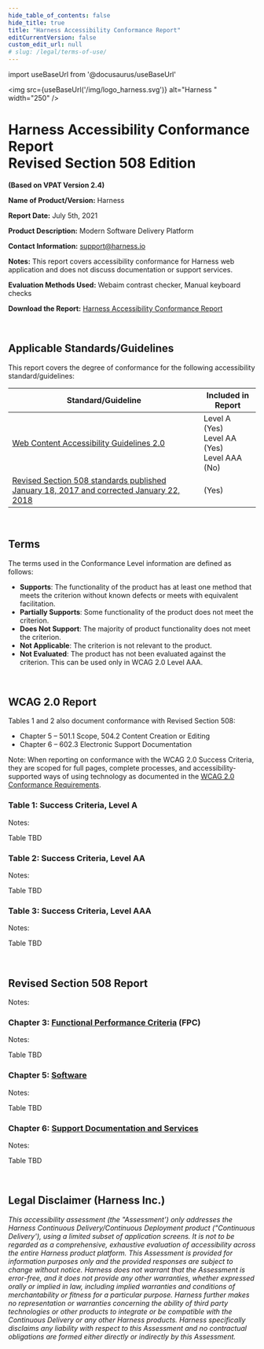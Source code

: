 ```yaml
---
hide_table_of_contents: false
hide_title: true
title: "Harness Accessibility Conformance Report"
editCurrentVersion: false
custom_edit_url: null
# slug: /legal/terms-of-use/
---
```


import useBaseUrl from '@docusaurus/useBaseUrl'

<!-- ![Harness](https://developer.harness.io/img/logo_harness.svg) -->
<img src={useBaseUrl('/img/logo_harness.svg')} alt="Harness " width="250" />

# Harness Accessibility Conformance Report<br/>Revised Section 508 Edition

**(Based on VPAT Version 2.4)**

**Name of Product/Version:** Harness

**Report Date:** July 5th, 2021

**Product Description:** Modern Software Delivery Platform

**Contact Information:** support@harness.io

**Notes:** This report covers accessibility conformance for Harness web application and does not discuss documentation or support services.

**Evaluation Methods Used:** Webaim contrast checker, Manual keyboard checks

**Download the Report:** [Harness Accessibility Conformance Report](/doc/harness_accessibility_conformance_report_2022.pdf)

<br/>

## Applicable Standards/Guidelines

This report covers the degree of conformance for the following accessibility standard/guidelines:

| Standard/Guideline                                                                      | Included in Report                                    |
| --------------------------------------------------------------------------------------- | ----------------------------------------------------- |
| [Web Content Accessibility Guidelines 2.0](http://www.w3.org/TR/2008/REC-WCAG20-20081211)                                                | Level A (Yes)<br/> Level AA (Yes)<br/> Level AAA (No) |
| [Revised Section 508 standards published January 18, 2017 and corrected January 22, 2018](https://www.access-board.gov/guidelines-and-standards/communications-and-it/about-the-ict-refresh/final-rule/text-of-the-standards-and-guidelines) | (Yes)                                                 |

<br/>

## Terms

The terms used in the Conformance Level information are defined as follows:

- **Supports**: The functionality of the product has at least one method that meets the criterion without known defects or meets with equivalent facilitation.
- **Partially Supports**: Some functionality of the product does not meet the criterion.
- **Does Not Support**: The majority of product functionality does not meet the criterion.
- **Not Applicable**: The criterion is not relevant to the product.
- **Not Evaluated**: The product has not been evaluated against the criterion. This can be used only in WCAG 2.0 Level AAA.

<br/>

## WCAG 2.0 Report

Tables 1 and 2 also document conformance with Revised Section 508: 

- Chapter 5 – 501.1 Scope, 504.2 Content Creation or Editing
- Chapter 6 – 602.3 Electronic Support Documentation

Note: When reporting on conformance with the WCAG 2.0 Success Criteria, they are scoped for full pages, complete processes, and accessibility-supported ways of using technology as documented in the [WCAG 2.0 Conformance Requirements](https://www.w3.org/TR/WCAG20/#conformance-reqs).

### Table 1: Success Criteria, Level A

Notes:

Table TBD

### Table 2: Success Criteria, Level AA

Notes:

Table TBD

### Table 3: Success Criteria, Level AAA

Notes:

Table TBD

<br/>

## Revised Section 508 Report

Notes:

### Chapter 3: [Functional Performance Criteria](https://www.access-board.gov/guidelines-and-standards/communications-and-it/about-the-ict-refresh/final-rule/text-of-the-standards-and-guidelines#302-functional-performance-criteria) (FPC)

Notes:

Table TBD

### Chapter 5: [Software](https://www.access-board.gov/guidelines-and-standards/communications-and-it/about-the-ict-refresh/final-rule/text-of-the-standards-and-guidelines#501-general)

Notes:

Table TBD

### Chapter 6: [Support Documentation and Services](https://www.access-board.gov/guidelines-and-standards/communications-and-it/about-the-ict-refresh/final-rule/text-of-the-standards-and-guidelines#601-general)

Notes:

Table TBD

<br/>

## Legal Disclaimer (Harness Inc.)

*This accessibility assessment (the "Assessment') only addresses the Harness Continuous Delivery/Continuous Deployment product ("Continuous Delivery'), using a limited subset of application screens. It is not to be regarded as a comprehensive, exhaustive evaluation of accessibility across the entire Harness product platform. This Assessment is provided for information purposes only and the provided responses are subject to change without notice. Harness does not warrant that the Assessment is error-free, and it does not provide any other warranties, whether expressed orally or implied in law, including implied warranties and conditions of merchantability or fitness for a particular purpose. Harness further makes no representation or warranties concerning the ability of third party technologies or other products to integrate or be compatible with the Continuous Delivery or any other Harness products. Harness specifically disclaims any liability with respect to this Assessment and no contractual obligations are formed either directly or indirectly by this Assessment.*